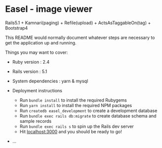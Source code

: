 # Easel - image viewer

Rails5.1  + Kamnari(paging) + Refile(upload) + ActsAsTaggableOn(tag) + Bootstrap4

This README would normally document whatever steps are necessary to get the
application up and running.

Things you may want to cover:

* Ruby version : 2.4
* Rails version : 5.1
* System dependencies : yarn & mysql
* Deployment instructions
  - Run `bundle install` to install the required Rubygems
  - Run `yarn install` to install the required NPM packages
  - Run `createdb easel_development` to create a development database
  - Run `bundle exec rails db:migrate` to create database schema and sample records
  - Run `bundle exec rails s` to spin up the Rails dev server
  - Hit [localhost:3000](http://localhost:3000/) and you should be ready to go!

* ...

